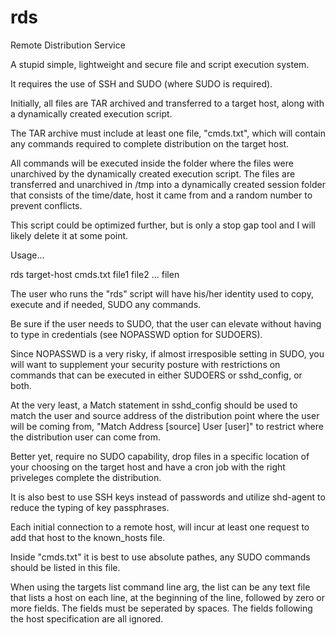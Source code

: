 # rds
Remote Distribution Service

A stupid simple, lightweight and secure file and script execution system.

It requires the use of SSH and SUDO (where SUDO is required).

Initially, all files are TAR archived and transferred to a target host, along with a dynamically created execution script.

The TAR archive must include at least one file, "cmds.txt", which will contain any commands required to complete distribution on the target host.

All commands will be executed inside the folder where the files were unarchived by the dynamically created execution script. The files are transferred and unarchived in /tmp into a dynamically created session folder that consists of the time/date, host it came from and a random number to prevent conflicts.

This script could be optimized further, but is only a stop gap tool and I will likely delete it at some point.

Usage...

rds target-host cmds.txt file1 file2 ... filen

The user who runs the "rds" script will have his/her identity used to copy, execute and if needed, SUDO any commands.

Be sure if the user needs to SUDO, that the user can elevate without having to type in credentials (see NOPASSWD option for SUDOERS). 

Since NOPASSWD is a very risky, if almost irresposible setting in SUDO, you will want to supplement your security posture with restrictions on commands that can be executed in either SUDOERS or sshd_config, or both.

At the very least, a Match statement in sshd_config should be used to match the user and source address of the distribution point where the user will be coming from, "Match Address [source] User [user]" to
restrict where the distribution user can come from.

Better yet, require no SUDO capability, drop files in a specific location of your choosing on the target host and have a cron job with the right priveleges complete the distribution.

It is also best to use SSH keys instead of passwords and utilize shd-agent to reduce the typing of key passphrases.

Each initial connection to a remote host, will incur at least one request to add that host to the known_hosts file.

Inside "cmds.txt" it is best to use absolute pathes, any SUDO commands should be listed in this file.

When using the targets list command line arg, the list can be any text file that lists a host on each line, at the beginning of the line, followed by zero or more fields. The fields must be seperated by spaces. The fields following the host specification are all ignored.

